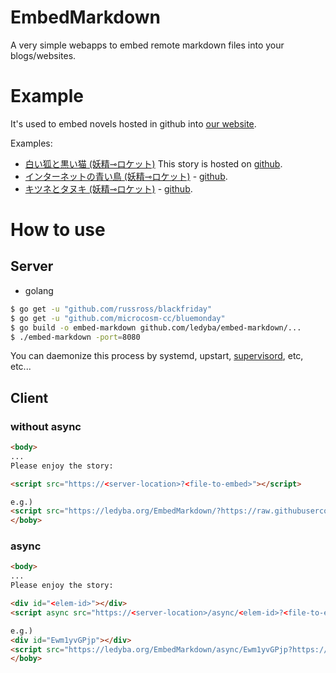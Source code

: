 # EmbedMarkdown

A very simple webapps to embed remote markdown files into your blogs/websites.

# Example

It's used to embed novels hosted in github into [our website](https://hexe.net/).

Examples:
 - [白い狐と黒い猫 (妖精⊸ロケット)](https://hexe.net/2016/11/03222719.php)
 This story is hosted on [github](https://github.com/YorabaTaiju/WhiteFoxAndBlackCat).
 - [インターネットの青い鳥 (妖精⊸ロケット)]() - [github](https://github.com/FairyRockets/Texts/blob/master/blue-bird-in-the-21st-century.md).
 - [キツネとタヌキ (妖精⊸ロケット)](https://hexe.net/2017/06/14220352.php) - [github](https://github.com/FairyRockets/Texts/blob/master/kitsune-to-tanuki.md).

# How to use

## Server

- golang
```bash
$ go get -u "github.com/russross/blackfriday"
$ go get -u "github.com/microcosm-cc/bluemonday"
$ go build -o embed-markdown github.com/ledyba/embed-markdown/...
$ ./embed-markdown -port=8080
```

You can daemonize this process by systemd, upstart, [supervisord](http://supervisord.org/), etc, etc...

## Client

### without async

```html
<body>
...
Please enjoy the story:

<script src="https://<server-location>?<file-to-embed>"></script>

e.g.)
<script src="https://ledyba.org/EmbedMarkdown/?https://raw.githubusercontent.com/YorabaTaiju/WhiteFoxAndBlackCat/master/README.md"></script>
</boby>
```

### async

```html
<body>
...
Please enjoy the story:

<div id="<elem-id>"></div>
<script async src="https://<server-location>/async/<elem-id>?<file-to-embed>"></script>

e.g.)
<div id="Ewm1yvGPjp"></div>
<script src="https://ledyba.org/EmbedMarkdown/async/Ewm1yvGPjp?https://raw.githubusercontent.com/YorabaTaiju/WhiteFoxAndBlackCat/master/README.md"></script>
</boby>
```
